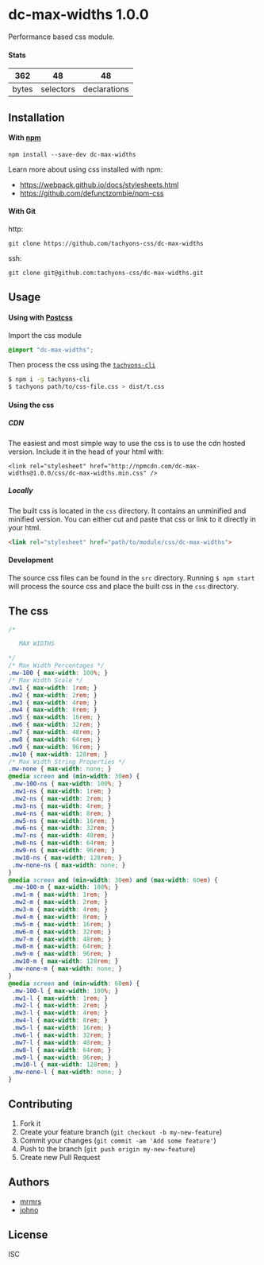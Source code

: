 # dc-max-widths 1.0.0

Performance based css module.

#### Stats

362 | 48 | 48
---|---|---
bytes | selectors | declarations

## Installation

#### With [npm](https://npmjs.com)

```
npm install --save-dev dc-max-widths
```

Learn more about using css installed with npm:
* https://webpack.github.io/docs/stylesheets.html
* https://github.com/defunctzombie/npm-css

#### With Git

http:
```
git clone https://github.com/tachyons-css/dc-max-widths
```

ssh:
```
git clone git@github.com:tachyons-css/dc-max-widths.git
```

## Usage

#### Using with [Postcss](https://github.com/postcss/postcss)

Import the css module

```css
@import "dc-max-widths";
```

Then process the css using the [`tachyons-cli`](https://github.com/tachyons-css/tachyons-cli)

```sh
$ npm i -g tachyons-cli
$ tachyons path/to/css-file.css > dist/t.css
```

#### Using the css

##### CDN
The easiest and most simple way to use the css is to use the cdn hosted version. Include it in the head of your html with:

```
<link rel="stylesheet" href="http://npmcdn.com/dc-max-widths@1.0.0/css/dc-max-widths.min.css" />
```

##### Locally
The built css is located in the `css` directory. It contains an unminified and minified version.
You can either cut and paste that css or link to it directly in your html.

```html
<link rel="stylesheet" href="path/to/module/css/dc-max-widths">
```

#### Development

The source css files can be found in the `src` directory.
Running `$ npm start` will process the source css and place the built css in the `css` directory.

## The css

```css
/*

   MAX WIDTHS

*/
/* Max Width Percentages */
.mw-100 { max-width: 100%; }
/* Max Width Scale */
.mw1 { max-width: 1rem; }
.mw2 { max-width: 2rem; }
.mw3 { max-width: 4rem; }
.mw4 { max-width: 8rem; }
.mw5 { max-width: 16rem; }
.mw6 { max-width: 32rem; }
.mw7 { max-width: 48rem; }
.mw8 { max-width: 64rem; }
.mw9 { max-width: 96rem; }
.mw10 { max-width: 128rem; }
/* Max Width String Properties */
.mw-none { max-width: none; }
@media screen and (min-width: 30em) {
 .mw-100-ns { max-width: 100%; }
 .mw1-ns { max-width: 1rem; }
 .mw2-ns { max-width: 2rem; }
 .mw3-ns { max-width: 4rem; }
 .mw4-ns { max-width: 8rem; }
 .mw5-ns { max-width: 16rem; }
 .mw6-ns { max-width: 32rem; }
 .mw7-ns { max-width: 48rem; }
 .mw8-ns { max-width: 64rem; }
 .mw9-ns { max-width: 96rem; }
 .mw10-ns { max-width: 128rem; }
 .mw-none-ns { max-width: none; }
}
@media screen and (min-width: 30em) and (max-width: 60em) {
 .mw-100-m { max-width: 100%; }
 .mw1-m { max-width: 1rem; }
 .mw2-m { max-width: 2rem; }
 .mw3-m { max-width: 4rem; }
 .mw4-m { max-width: 8rem; }
 .mw5-m { max-width: 16rem; }
 .mw6-m { max-width: 32rem; }
 .mw7-m { max-width: 48rem; }
 .mw8-m { max-width: 64rem; }
 .mw9-m { max-width: 96rem; }
 .mw10-m { max-width: 128rem; }
 .mw-none-m { max-width: none; }
}
@media screen and (min-width: 60em) {
 .mw-100-l { max-width: 100%; }
 .mw1-l { max-width: 1rem; }
 .mw2-l { max-width: 2rem; }
 .mw3-l { max-width: 4rem; }
 .mw4-l { max-width: 8rem; }
 .mw5-l { max-width: 16rem; }
 .mw6-l { max-width: 32rem; }
 .mw7-l { max-width: 48rem; }
 .mw8-l { max-width: 64rem; }
 .mw9-l { max-width: 96rem; }
 .mw10-l { max-width: 128rem; }
 .mw-none-l { max-width: none; }
}
```

## Contributing

1. Fork it
2. Create your feature branch (`git checkout -b my-new-feature`)
3. Commit your changes (`git commit -am 'Add some feature'`)
4. Push to the branch (`git push origin my-new-feature`)
5. Create new Pull Request

## Authors

* [mrmrs](http://mrmrs.io)
* [johno](http://johnotander.com)

## License

ISC

